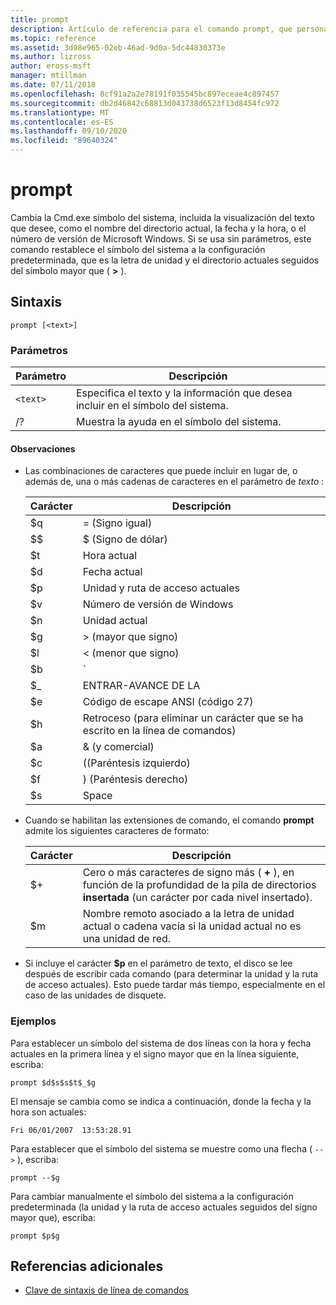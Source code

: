 ```yaml
---
title: prompt
description: Artículo de referencia para el comando prompt, que personaliza el símbolo del sistema de Cmd.exe.
ms.topic: reference
ms.assetid: 3d98e965-02eb-46ad-9d0a-5dc44830373e
ms.author: lizross
author: eross-msft
manager: mtillman
ms.date: 07/11/2018
ms.openlocfilehash: 8cf91a2a2e78191f035545bc897eceae4c897457
ms.sourcegitcommit: db2d46842c68813d043738d6523f13d8454fc972
ms.translationtype: MT
ms.contentlocale: es-ES
ms.lasthandoff: 09/10/2020
ms.locfileid: "89640324"
---
```

# <a name="prompt"></a>prompt

Cambia la Cmd.exe símbolo del sistema, incluida la visualización del texto que desee, como el nombre del directorio actual, la fecha y la hora, o el número de versión de Microsoft Windows. Si se usa sin parámetros, este comando restablece el símbolo del sistema a la configuración predeterminada, que es la letra de unidad y el directorio actuales seguidos del símbolo mayor que ( **>** ).

## <a name="syntax"></a>Sintaxis

```
prompt [<text>]
```

### <a name="parameters"></a>Parámetros

| Parámetro | Descripción |
|--|--|
| `<text>` | Especifica el texto y la información que desea incluir en el símbolo del sistema. |
| /? | Muestra la ayuda en el símbolo del sistema. |

#### <a name="remarks"></a>Observaciones

- Las combinaciones de caracteres que puede incluir en lugar de, o además de, una o más cadenas de caracteres en el parámetro de *texto* :

    | Carácter | Descripción |
    |--|--|
    | $q | = (Signo igual) |
    | $$ | $ (Signo de dólar) |
    | $t | Hora actual |
    | $d | Fecha actual |
    | $p | Unidad y ruta de acceso actuales |
    | $v | Número de versión de Windows |
    | $n | Unidad actual |
    | $g | > (mayor que signo) |
    | $l | < (menor que signo) |
    | $b | `|` (Símbolo de barra vertical) |
    | $_ | ENTRAR-AVANCE DE LA |
    | $e | Código de escape ANSI (código 27) |
    | $h | Retroceso (para eliminar un carácter que se ha escrito en la línea de comandos) |
    | $a | & (y comercial) |
    | $c | ((Paréntesis izquierdo) |
    | $f | ) (Paréntesis derecho) |
    | $s | Space |

- Cuando se habilitan las extensiones de comando, el comando **prompt** admite los siguientes caracteres de formato:

    | Carácter | Descripción |
    |--|--|
    | $+ | Cero o más caracteres de signo más ( **+** ), en función de la profundidad de la pila de directorios **insertada** (un carácter por cada nivel insertado). |
    | $m | Nombre remoto asociado a la letra de unidad actual o cadena vacía si la unidad actual no es una unidad de red. |

- Si incluye el carácter **$p** en el parámetro de texto, el disco se lee después de escribir cada comando (para determinar la unidad y la ruta de acceso actuales). Esto puede tardar más tiempo, especialmente en el caso de las unidades de disquete.

### <a name="examples"></a>Ejemplos

Para establecer un símbolo del sistema de dos líneas con la hora y fecha actuales en la primera línea y el signo mayor que en la línea siguiente, escriba:

```
prompt $d$s$s$t$_$g
```

El mensaje se cambia como se indica a continuación, donde la fecha y la hora son actuales:

```
Fri 06/01/2007  13:53:28.91
```

Para establecer que el símbolo del sistema se muestre como una flecha ( `-->` ), escriba:

```
prompt --$g
```

Para cambiar manualmente el símbolo del sistema a la configuración predeterminada (la unidad y la ruta de acceso actuales seguidos del signo mayor que), escriba:

```
prompt $p$g
```

## <a name="additional-references"></a>Referencias adicionales

- [Clave de sintaxis de línea de comandos](command-line-syntax-key.md)
